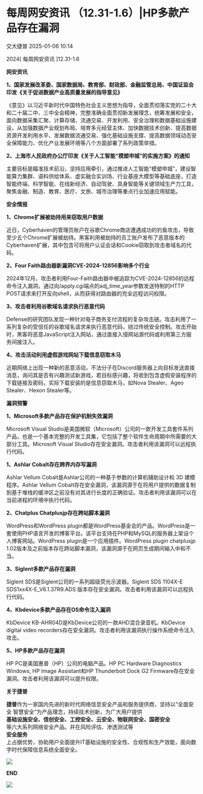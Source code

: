 #  每周网安资讯 （12.31-1.6）|HP多款产品存在漏洞   
 交大捷普   2025-01-06 10:14  
  
2024[ 每周网安资讯 ]12.31-1.6  
  
  
**网安资讯**  
  
  
**1、国家发展改革委、国家数据局、教育部、财政部、金融监管总局、中国证监会印发《关于促进数据产业高质量发展的指导意见》**  
  
  
《意见》以习近平新时代中国特色社会主义思想为指导，全面贯彻落实党的二十大和二十届二中、三中全会精神，完整准确全面贯彻新发展理念，统筹发展和安全，面向数据采集汇聚、计算存储、流通交易、开发利用、安全治理和数据基础设施建设，从加强数据产业规划布局、培育多元经营主体、加快数据技术创新、提高数据资源开发利用水平、发展数据流通交易、强化基础设施支撑、提高数据领域动态安全保障能力、优化产业发展环境等八个方面部署了系列政策举措。  
  
  
**2、上海市人民政府办公厅印发《关于人工智能“模塑申城”的实施方案》的通知**  
  
  
主要目标是瞄准技术前沿，坚持应用牵引，通过推进人工智能“模塑申城”，建设智能算力集群、语料供给体系、虚实融合实训场、行业基座大模型等基础底座，打造智能终端、科学智能、在线新经济、自动驾驶、具身智能等关键领域生产力工具，聚焦金融、制造、教育、医疗、文旅、城市治理等重点行业加速应用赋能。  
  
  
**安全情报**  
  
  
**1、Chrome扩展被劫持用来窃取用户数据**  
  
  
近日，Cyberhaven的管理员账户在谷歌Chrome商店遭遇成功的钓鱼攻击，导致至少五个Chrome扩展被劫持。黑客利用被劫持的员工账户发布了恶意版本的Cyberhaven扩展，其中包含可将用户认证会话和Cookie窃取到攻击者域名的代码。  
  
  
  
**2、Four Faith路由器新漏洞CVE-2024-12856影响多个行业**  
  
  
2024年12月，攻击者利用Four-Faith路由器中被追踪为CVE-2024-12856的远程命令注入漏洞，通过向/apply.cgi端点的adj_time_year参数发送特制的HTTP POST请求来打开反向shell，从而获得对路由器的完全远程访问权限。  
  
  
  
**3、攻击者利用谷歌域名请求执行恶意代码**  
  
  
Defense的研究团队发现一种针对电子商务支付流程的复杂攻击链。攻击利用了一系列复杂的受信任的谷歌域名请求来执行恶意代码，绕过传统安全控制。攻击开始时，黑客将恶意JavaScript注入网站，通过直接入侵网站源代码或利用第三方服务间接注入。  
  
  
  
**4、攻击活动利用虚假游戏网站下载信息窃取木马**  
  
  
近期网络上出现一种新的恶意活动，不法分子在Discord服务器上向目标发送直接消息，询问其是否有兴趣测试新游戏，若目标感兴趣，将收到包含虚假安装程序的下载链接及密码，实际下载安装的是信息窃取木马，如Nova Stealer、Ageo Stealer、Hexon Stealer等。  
  
  
**漏洞预警**  
  
  
**1、Microsoft多款产品存在保护机制失效漏洞**  
  
  
Microsoft Visual Studio是美国微软（Microsoft）公司的一款开发工具套件系列产品，也是一个基本完整的开发工具集，它包括了整个软件生命周期中所需要的大部分工具。Microsoft Visual Studio存在安全漏洞。攻击者利用该漏洞可以远程执行代码。  
  
  
  
**1、Ashlar Cobalt存在跨界内存写漏洞**  
  
  
Ashlar Vellum Cobalt是Ashlar公司的一种基于参数的计算机辅助设计和 3D 建模程序。Ashlar Vellum Cobalt存在安全漏洞，该漏洞源于在将用户提供的数据复制到基于堆栈的缓冲区之前没有对其进行长度的正确验证。攻击者利用该漏洞可以在当前进程的环境中执行代码。  
  
  
  
**2、Chatplus Chatplusjp存在跨站脚本漏洞**  
  
  
WordPress和WordPress plugin都是WordPress基金会的产品。WordPress是一套使用PHP语言开发的博客平台。该平台支持在PHP和MySQL的服务器上架设个人博客网站。WordPress plugin是一个应用插件。WordPress plugin chatplusjp 1.02版本及之前版本存在跨站脚本漏洞，该漏洞源于在网页生成期间输入中和不当。  
  
  
  
**3、Siglent多款产品存在漏洞**  
  
  
Siglent SDS是Siglent公司的一系列超级荧光示波器。Siglent SDS 1104X-E SDS1xx4X-E_V6.1.37R9.ADS 版本存在安全漏洞。攻击者利用该漏洞可以远程执行代码。  
  
  
  
**4、Kbdevice多款产品存在OS命令注入漏洞**  
  
  
KbDevice KB-AHR04D是KbDevice公司的一款AHD混合录音机。KbDevice digital video recorders存在安全漏洞。攻击者利用该漏洞执行操作系统命令注入攻击。  
  
  
  
**5、HP多款产品存在漏洞**  
  
  
HP PC是美国惠普（HP）公司的电脑产品。HP PC Hardware Diagnostics Windows, HP Image Assistant和HP Thunderbolt Dock G2 Firmware存在安全漏洞。攻击者利用该漏洞可以提升权限。  
  
  
  
**关于捷普**  
  
  
**捷普**作为一家国内先进的新时代网络信息安全产品和服务提供商，坚持以“全面安全 智慧安全”为产品理念，持续技术创新，为广大用户提供  
**基础设施安全、信创安全、工控安全、云安全、物联网安全、国密安全**  
等六大系列网络安全产品。并在风险评估、渗透测试等  
**安全服务**  
上占据优势，协助用户全面提升IT基础设施的安全性、合规性和生产效能，面向数字时代保障信息系统全面安全。  
  
  
![](https://mmbiz.qpic.cn/mmbiz_jpg/nBiaXozVxJVFQU1zbdia846PVo7tFYA8h8MAm4rwGFlX8SZevgwhN5Whj8DYnHiclDVX3WLQVkyk0TJQ8KlW3nUow/640?from=appmsg "")  
  
  
  
**END**  
  
  
![](https://mmbiz.qpic.cn/mmbiz_gif/nBiaXozVxJVEbpL4iav098YxNwm6pOIRLib7BjA7UtkoZoiaEu5gfHyGX1EIN4dZStDK35BroUjRcyFeV86vPnuoTQ/640?from=appmsg "")  
  
  
  
  
  
  
